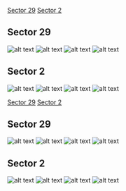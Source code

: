 [Sector 29](#sector29)
[Sector 2](#sector2)

<a name = "sector29"></a>
## Sector 29
![alt text](/tt/WASP-020_Sector_29/WASP-020_Sector_29_a_TimeSeries.png)
![alt text](/tt/WASP-020_Sector_29/WASP-020_Sector_29_b_FoldedLightCurve.png)
![alt text](/tt/WASP-020_Sector_29/WASP-020_Sector_29_b_IndividualTransitsWithFit.png)
![alt text](/tt/WASP-020_Sector_29/WASP-020_Sector_29_c_TimingResiduals.png)

<a name = "sector2"></a>
## Sector 2
![alt text](/tt/WASP-020_Sector_2/WASP-020_Sector_2_a_TimeSeries.png)
![alt text](/tt/WASP-020_Sector_2/WASP-020_Sector_2_b_FoldedLightCurve.png)
![alt text](/tt/WASP-020_Sector_2/WASP-020_Sector_2_b_IndividualTransitsWithFit.png)
![alt text](/tt/WASP-020_Sector_2/WASP-020_Sector_2_c_TimingResiduals.png)

[Sector 29](#sector29)
[Sector 2](#sector2)

<a name = "sector29"></a>
## Sector 29
![alt text](/tt/WASP-020_Sector_29/WASP-020_Sector_29_a_TimeSeries.png)
![alt text](/tt/WASP-020_Sector_29/WASP-020_Sector_29_b_FoldedLightCurve.png)
![alt text](/tt/WASP-020_Sector_29/WASP-020_Sector_29_b_IndividualTransitsWithFit.png)
![alt text](/tt/WASP-020_Sector_29/WASP-020_Sector_29_c_TimingResiduals.png)

<a name = "sector2"></a>
## Sector 2
![alt text](/tt/WASP-020_Sector_2/WASP-020_Sector_2_a_TimeSeries.png)
![alt text](/tt/WASP-020_Sector_2/WASP-020_Sector_2_b_FoldedLightCurve.png)
![alt text](/tt/WASP-020_Sector_2/WASP-020_Sector_2_b_IndividualTransitsWithFit.png)
![alt text](/tt/WASP-020_Sector_2/WASP-020_Sector_2_c_TimingResiduals.png)

